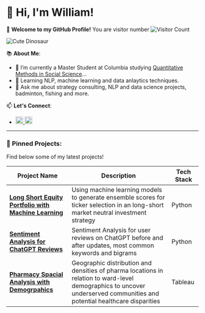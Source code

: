 # 👋 Hi, I'm William!

🚀 **Welcome to my GitHub Profile!** You are visitor number ![Visitor Count](https://visitor-badge.laobi.icu/badge?page_id=CyberSnorlax.CyberSnorlax)

![Cute Dinosaur](https://storage.googleapis.com/gweb-uniblog-publish-prod/original_images/Social_dino_with_hat.gif)

📚 **About Me**:
- 🔭 I’m currently a Master Student at Columbia studying [Quantitative Methods in Social Science](https://qmss.columbia.edu/content/focuses)...
- 🌱 Learning NLP, machine learning and data anlaytics techniques.
- 💬 Ask me about strategy consulting, NLP and data science projects, badminton, fishing and more.

📫 **Let's Connect**:
- <a href="mailto:williamwangyq@gmail.com">
  <img src="https://cdn-icons-png.flaticon.com/512/732/732200.png" alt="Email" width="20" height="20"> 
  <a href="https://www.linkedin.com/in/williamwangyq/">
  <img src="https://cdn-icons-png.flaticon.com/512/174/174857.png" alt="LinkedIn" width="20" height="20">
</a>

---

### 📌 Pinned Projects:
Find below some of my latest projects!

| Project Name          | Description                              | Tech Stack       |
|-----------------------|------------------------------------------|------------------|
| **[Long Short Equity Portfolio with Machine Learning](https://github.com/CyberSnorlax/Long-Short-Equity-Portfolio-with-Machine-Learning)** | Using machine learning models to generate ensemble scores for ticker selection in an long-short market neutral investment strategy    | Python |
| **[Sentiment Analysis for ChatGPT Reviews](https://github.com/CyberSnorlax/ChatGpt-Reviews-Sentiment-Analysis)** | Sentiment Analysis for user reviews on ChatGPT before and after updates, most common keywords and bigrams       | Python |
| **[Pharmacy Spacial Analysis with Demogrpahics](https://public.tableau.com/app/profile/william.wang3389/viz/Tab520241216WilliamV8/Dashboard1?publish=yes)** | Geographic distribution and densities of pharma locations in relation to ward-level demographics to uncover underserved communities and potential healthcare disparities   | Tableau |


